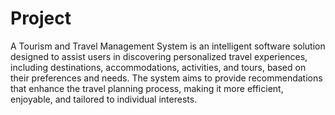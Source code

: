 # Project
A Tourism and Travel Management System is an intelligent software solution designed to assist users in discovering personalized travel experiences, including destinations, accommodations, activities, and tours, based on their preferences and needs. 
The system aims to provide recommendations that enhance the travel planning process, making it more efficient, enjoyable, and tailored to individual interests.
